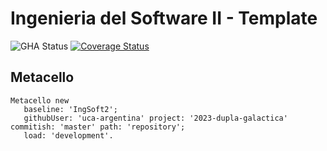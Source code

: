 # Ingenieria del Software II - Template

![GHA Status](https://github.com/uca-is2/2023-dupla-galactica/actions/workflows/GHA.yml/badge.svg)
[![Coverage Status](https://coveralls.io/repos/github/uca-is2/project-template/badge.svg?branch=master)](https://coveralls.io/github/uca-is2/project-template?branch=master)

## Metacello

```smalltalk
Metacello new
   baseline: 'IngSoft2';
   githubUser: 'uca-argentina' project: '2023-dupla-galactica' commitish: 'master' path: 'repository';
   load: 'development'.
```
